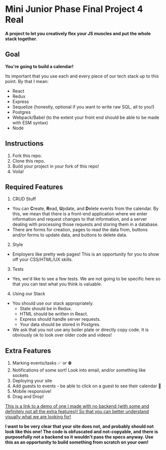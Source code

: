# Mini Junior Phase Final Project 4 Real
**A project to let you creatively flex your JS muscles and put the whole stack together.**

## Goal
**You're going to build a calendar!**

Its important that you use each and every piece of our tech stack up to this point. By that I mean:
- React
- Redux
- Express
- Sequelize (honestly, optional if you want to write raw SQL, all to you!)
- Postgres
- Webpack/Babel (to the extent your front end should be able to be made with ESM syntax)
- Node

## Instructions
1. Fork this repo.
2. Clone this repo.
3. Build your project in your fork of this repo!
4. Voila!

## Required Features
1. CRUD Stuff
  - You can **C**reate, **R**ead, **U**pdate, and **D**elete events from the calendar. By this, we mean that there is a front-end application where we enter information and request changes to that information, and a server dealing with processing those requests and storing them in a database.
  - There are forms for creation, pages to read the data from, buttons and/or forms to update data, and buttons to delete data.
2. Style
  - Employers like pretty web pages! This is an opportunity for you to show off your CSS/HTML/UX skills.
3. Tests
  - Yes, we'd like to see a few tests. We are not going to be specific here so that you can test what you think is valuable.
4. Using our Stack
  - You should use our stack appropriately.
    - State should be in Redux.
    - HTML should be written in React.
    - Express should handle server requests.
    - Your data should be stored in Postgres.
  - We ask that you not use any boiler plate or directly copy code. It is obviously ok to look over older code and videos!

## Extra Features
1. Marking events/tasks ✅ or ⛔️
2. Notifications of some sort! Look into email, and/or something like sockets
3. Deploying your site
4. Add guests to events - be able to click on a guest to see their calendar 👻
5. Mobile responsive!
6. Drag and Drop!

[This is a link to a demo of one I made with no backend (with some and definitely not all the extra features)! So that you can better understand visually what we are looking for!](http://donut-calendar.surge.sh/)

**I want to be very clear that your site does not, and probably should not look like this one! The code is obfuscated and not-copyable, and there is purposefully not a backend so it wouldn't pass the specs anyway. Use this as an opportunity to build something from scratch on your own!**
